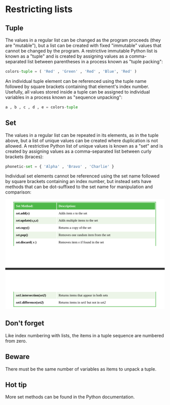 # Restricting lists

## Tuple
The values in a regular list can be changed as the program proceeds (they are
"mutable"), but a list can be created with fixed "immutable" values that cannot
be changed by the program.
A restrictive immutable Python list is known as a "tuple" and is created by
assigning values as a comma-separated list between parentheses in a process
known as "tuple packing":

```py
colors-tuple = ( 'Red' , 'Green' , 'Red' , 'Blue', 'Red' )
```

An individual tuple element can be referenced using the tuple name followed by
square brackets containing that element's index number. Usefully, all values
stored inside a tuple can be assigned to individual variables in a process known
as "sequence unpacking":

```py
a , b , c , d , e = colors-tuple
```
## Set
The values in a regular list can be repeated in its elements, as in the tuple above,
but a list of unique values can be created where duplication is not allowed. A
restrictive Python list of unique values is known as a "set" and is created by
assigning values as a comma-separated list between curly brackets (braces):

```py
phonetic-set = { 'Alpha' , 'Bravo' , 'Charlie' }
```

Individual set elements cannot be referenced using the set name followed by
square brackets containing an index number, but instead sets have methods that
can be dot-suffixed to the set name for manipulation and comparison:

<p class="center">

![set_method](images/set_method.png)

</p>

## Don't forget
Like index numbering with lists, the items in a tuple sequence are numbered
from zero.

## Beware
There must be the same number of variables as items to unpack a tuple.

## Hot tip
More set methods can be found in the Python documentation.